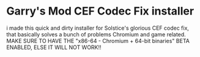 # Garry's Mod CEF Codec Fix installer
i made this quick and dirty installer for Solstice's glorious CEF codec fix, that basically solves a bunch of problems Chromium and game related.
MAKE SURE TO HAVE THE "x86-64 - Chromium + 64-bit binaries" BETA ENABLED, ELSE IT WILL NOT WORK!!
